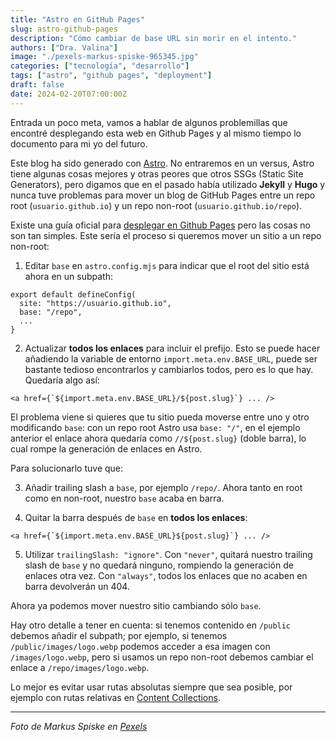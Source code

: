 ```yaml
---
title: "Astro en GitHub Pages"
slug: astro-github-pages
description: "Cómo cambiar de base URL sin morir en el intento."
authors: ["Dra. Valina"]
image: "./pexels-markus-spiske-965345.jpg"
categories: ["tecnología", "desarrollo"]
tags: ["astro", "github pages", "deployment"]
draft: false
date: 2024-02-20T07:00:00Z
---
```


Entrada un poco meta, vamos a hablar de algunos problemillas que encontré desplegando esta web en Github Pages y al mismo tiempo lo documento para mi yo del futuro.

Este blog ha sido generado con [Astro](https://astro.build/). No entraremos en un versus, Astro tiene algunas cosas mejores y otras peores que otros SSGs (Static Site Generators), pero digamos que en el pasado había utilizado **Jekyll** y **Hugo** y nunca tuve problemas para mover un blog de GitHub Pages entre un repo root (`usuario.github.io`) y un repo non-root (`usuario.github.io/repo`). 

Existe una guía oficial para [desplegar en Github Pages](https://docs.astro.build/en/guides/deploy/github/) pero las cosas no son tan simples. Este sería el proceso si queremos mover un sitio a un repo non-root:

1. Editar `base` en `astro.config.mjs` para indicar que el root del sitio está ahora en un subpath:

```
export default defineConfig(
  site: "https://usuario.github.io",
  base: "/repo",
  ...
}
```

2. Actualizar **todos los enlaces** para incluir el prefijo. Esto se puede hacer añadiendo la variable de entorno `import.meta.env.BASE_URL`, puede ser bastante tedioso encontrarlos y cambiarlos todos, pero es lo que hay. Quedaría algo así:
```
<a href={`${import.meta.env.BASE_URL}/${post.slug}`} ... />
```

El problema viene si quieres que tu sitio pueda moverse entre uno y otro modificando `base`: con un repo root Astro usa `base: "/"`, en el ejemplo anterior el enlace ahora quedaría como `//${post.slug}` (doble barra), lo cual rompe la generación de enlaces en Astro.

Para solucionarlo tuve que:

3. Añadir trailing slash a `base`, por ejemplo `/repo/`. Ahora tanto en root como en non-root, nuestro `base` acaba en barra.

4. Quitar la barra después de `base` en **todos los enlaces**:
```
<a href={`${import.meta.env.BASE_URL}${post.slug}`} ... />
```

5. Utilizar `trailingSlash: "ignore"`. Con `"never"`, quitará nuestro trailing slash de `base` y no quedará ninguno, rompiendo la generación de enlaces otra vez. Con `"always"`, todos los enlaces que no acaben en barra devolverán un 404.


Ahora ya podemos mover nuestro sitio cambiando sólo `base`.

Hay otro detalle a tener en cuenta: si tenemos contenido en `/public` debemos añadir el subpath; por ejemplo, si tenemos `/public/images/logo.webp` podemos acceder a esa imagen con `/images/logo.webp`, pero si usamos un repo non-root debemos cambiar el enlace a `/repo/images/logo.webp`.

Lo mejor es evitar usar rutas absolutas siempre que sea posible, por ejemplo con rutas relativas en [Content Collections](https://docs.astro.build/en/guides/images/#images-in-content-collections).

---

*Foto de Markus Spiske en [Pexels](https://www.pexels.com/photo/coding-script-965345/)*
